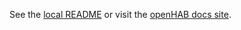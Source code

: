 See the [local README](https://github.com/openhab/openhab1-addons/blob/master/bundles/binding/org.openhab.binding.ekey/README.md) or visit the [openHAB docs site](https://www.openhab.org/addons/bindings/ekey1/).

